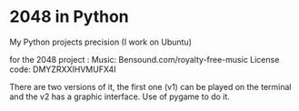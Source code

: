 # 2048 in Python
My Python projects 
precision (I work on Ubuntu)

for the 2048 project : 
Music: Bensound.com/royalty-free-music
License code: DMYZRXXIHVMUFX4I

There are two versions of it, the first one (v1) can be played on the terminal and the v2 has a graphic interface.
Use of pygame to do it.
